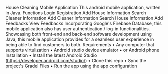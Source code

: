 House Cleaning Mobile Application
This android mobile application, written in Java.
Functions
Login
Registration
Add House Information
Search Cleaner Information
Add Cleaner Information
Search House Information
Add Feedbacks
View Feedbacks
Incorporating Google's  Firebase Database, this mobile application also has user authentication / log-in functionalities. Showcasing both front-end and back-end software development using Java, this mobile application provides for a seamless user experience in being able to find customers to both.
Requirements
•	Any computer that supports virtulization
•	Android studio device emulator
•	or Android phone
Installation
•	Install the latest Android Studio (https://developer.android.com/studio/)
•	Clone this repo
•	Sync the project's Gradel Files
•	Run the app using the app configuration


